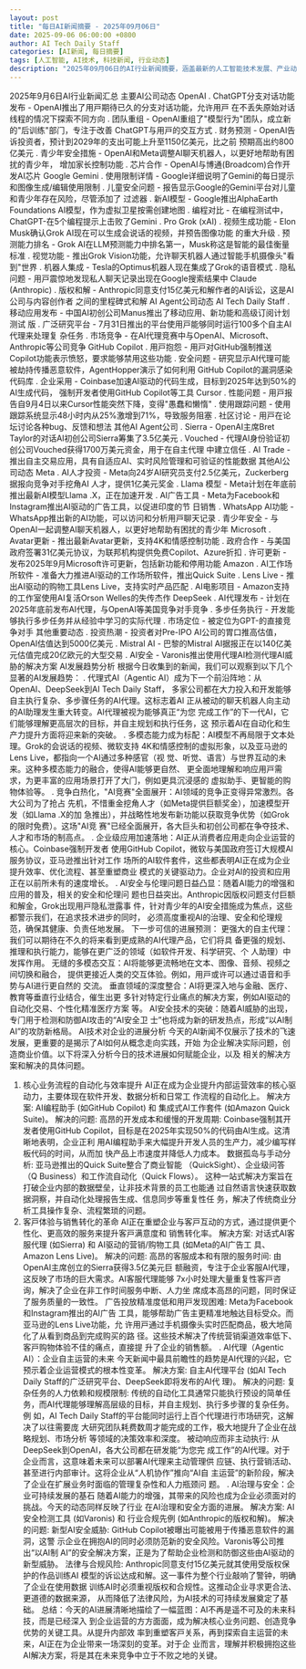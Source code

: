 ```yaml
---
layout: post
title: "每日AI新闻摘要 - 2025年09月06日"
date: 2025-09-06 06:00:00 +0800
author: AI Tech Daily Staff
categories: [AI新闻, 每日摘要]
tags: [人工智能, AI技术, 科技新闻, 行业动态]
description: "2025年09月06日的AI行业新闻摘要，涵盖最新的人工智能技术发展、产业动态和市场趋势。"
---
```


2025年9⽉6⽇AI⾏业新闻汇总
主要AI公司动态
OpenAI
 . ChatGPT分⽀对话功能发布 - OpenAI推出了⽤⼾期待已久的分⽀对话功能，允许⽤⼾
在不丢失原始对话线程的情况下探索不同⽅向
 . 团队重组 - OpenAI重组了"模型⾏为"团队，成⽴新的"后训练"部⻔，专注于改善
ChatGPT与⽤⼾的交互⽅式
 . 财务预测 - OpenAI告诉投资者，预计到2029年的⽀出可能上升⾄1150亿美元，⽐之前
预期⾼出约800亿美元
 . ⻘少年安全措施 - OpenAI和Meta调整AI聊天机器⼈，以更好地帮助有困扰的⻘少年，
增加家⻓控制功能
 . 芯⽚合作 - OpenAI与博通(Broadcom)合作开发AI芯⽚
Google Gemini
 . 使⽤限制详情 - Google详细说明了Gemini的每⽇提⽰和图像⽣成/编辑使⽤限制
 . ⼉童安全问题 - 报告显⽰Google的Gemini平台对⼉童和⻘少年存在⻛险，尽管添加了
过滤器
 . 新AI模型 - Google推出AlphaEarth Foundations AI模型，作为虚拟卫星按需创建地图
 . 编程对⽐ - 在编程测试中，ChatGPT- 在5个编程提⽰上击败了Gemini  .  Pro
Grok (xAI)
 . 视频⽣成功能 - Elon Musk确认Grok AI现在可以⽣成会说话的视频，并预告图像功能
的重⼤升级
 . 预测能⼒排名 - Grok AI在LLM预测能⼒中排名第⼀，Musk称这是智能的最佳衡量标准
 . 视觉功能 - 推出Grok Vision功能，允许聊天机器⼈通过智能⼿机摄像头"看到"世界
 . 机器⼈集成 - Tesla的Optimus机器⼈现在集成了Grok的语⾳模式
 . 隐私问题 - ⽤⼾震惊地发现私⼈聊天记录出现在Google搜索结果中
Claude (Anthropic)
 . 版权和解 - Anthropic同意⽀付15亿美元和解作者的AI诉讼，这是AI公司与内容创作者
之间的⾥程碑式和解
AI Agent公司动态
AI Tech Daily Staff
 . 移动应⽤发布 - 中国AI初创公司Manus推出了移动应⽤、新功能和⾼级订阅计划测试
版
 . ⼴泛研究平台 - 7⽉31⽇推出的平台使⽤⼾能够同时运⾏100多个⾃主AI代理来处理复
杂任务
 . 市场竞争 - 在AI代理竞赛中与OpenAI、Microsoft、Anthropic等公司竞争
GitHub Copilot
 . ⽤⼾抱怨 - ⽤⼾对GitHub强制推送Copilot功能表⽰愤怒，要求能够禁⽤这些功能
 . 安全问题 - 研究显⽰AI代理可能被劫持传播恶意软件，AgentHopper演⽰了如何利⽤
GitHub Copilot的漏洞感染代码库
 . 企业采⽤ - Coinbase加速AI驱动的代码⽣成，⽬标到2025年达到50%的AI⽣成代码，
强制开发者使⽤GitHub Copilot等⼯具
Cursor
 . 性能问题 - ⽤⼾报告⾃9⽉4⽇以来Cursor性能突然下降，变得"愚蠢和懒惰"
 . 使⽤跟踪问题 - 使⽤跟踪系统显⽰48⼩时内从25%激增到71%，导致服务阻塞
 . 社区讨论 - ⽤⼾在论坛讨论各种bug、反馈和想法
其他AI Agent公司
 . Sierra - OpenAI主席Bret Taylor的对话AI初创公司Sierra筹集了3.5亿美元
 . Vouched - 代理AI⾝份验证初创公司Vouched获得1700万美元资⾦，⽤于在⾃主代理
中建⽴信任
 . AI Trade - 推出⾃主交易应⽤，具有⾃适应AI、实时⻛险管理和可验证的性能数据
其他AI公司动态
Meta
 . AI⼈才投资 - Meta向24岁AI研究员⽀付2.5亿美元，Zuckerberg据报向竞争对⼿挖⻆AI
⼈才，提供1亿美元奖⾦
 . Llama  模型 - Meta计划在年底前推出最新AI模型Llama  .X，正在加速开发
 . AI⼴告⼯具 - Meta为Facebook和Instagram推出AI驱动的⼴告⼯具，以促进印度的节
⽇销售
 . WhatsApp AI功能 - WhatsApp推出新的AI功能，可以访问和分析⽤⼾聊天记录
 . ⻘少年安全 - 与OpenAI⼀起调整AI聊天机器⼈，以更好地帮助有困扰的⻘少年
Microsoft
 . Avatar更新 - 推出最新Avatar更新，⽀持4K和情感控制功能
 . 政府合作 - 与美国政府签署31亿美元协议，为联邦机构提供免费Copilot、Azure折扣
 . 许可更新 - 发布2025年9⽉Microsoft许可更新，包括新功能和停⽤功能
Amazon
 . AI⼯作场所软件 - 准备⼤⼒推进AI驱动的⼯作场所软件，推出Quick Suite
 . Lens Live - 推出AI驱动的购物⼯具Lens Live，⽀持实时产品匹配
 . AI电影项⽬ - Amazon⽀持的⼯作室使⽤AI复活Orson Welles的失传杰作
DeepSeek
 . AI代理发布 - 计划在2025年底前发布AI代理，与OpenAI等美国竞争对⼿竞争
 . 多步任务执⾏ - 开发能够执⾏多步任务并从经验中学习的实际代理
 . 市场定位 - 被定位为GPT- 的直接竞争对⼿
其他重要动态
 . 投资热潮 - 投资者对Pre-IPO AI公司的胃⼝推⾼估值，OpenAI估值达到5000亿美元
 . Mistral AI - 巴黎的Mistral AI据报正在以140亿美元估值完成20亿欧元的⼤型交易
 . AI安全 - Varonis推出使⽤代理AI检测代理AI威胁的解决⽅案
AI发展趋势分析
根据今⽇收集到的新闻，我们可以观察到以下⼏个显著的AI发展趋势：
 . 代理式AI（Agentic AI）成为下⼀个前沿阵地：从OpenAI、DeepSeek到AI Tech Daily Staff，
多家公司都在⼤⼒投⼊和开发能够⾃主执⾏复杂、多步骤任务的AI代理。这标志着AI
正从被动的聊天机器⼈向主动的AI助理发⽣重⼤转变。AI代理被视为能够真正“为您
完成⼯作”的下⼀代AI，它们能够理解更⾼层次的⽬标，并⾃主规划和执⾏任务，这
预⽰着AI在⾃动化和⽣产⼒提升⽅⾯将迎来新的突破。
 . 多模态能⼒成为标配：AI模型不再局限于⽂本处理。Grok的会说话的视频、微软⽀持
4K和情感控制的虚拟形象，以及亚⻢逊的Lens Live，都指向⼀个AI通过多种感官（视
觉、听觉、语⾔）与世界互动的未来。这种多模态能⼒的融合，使得AI能够更⾃然、
更全⾯地理解和响应⽤⼾需求，为更丰富的应⽤场景打开了⼤⻔，例如更具沉浸感的
虚拟助⼿、更智能的购物体验等。
 . 竞争⽩热化，"AI竞赛"全⾯展开：AI领域的竞争正变得异常激烈。各⼤公司为了抢占
先机，不惜重⾦挖⻆⼈才（如Meta提供巨额奖⾦），加速模型开发（如Llama  .X的加
急推出），并战略性地发布新功能以获取竞争优势（如Grok的限时免费）。这场"AI竞
赛"已经全⾯展开，各⼤巨头和初创公司都在争夺技术、⼈才和市场的制⾼点。
 . 企业级应⽤加速落地：AI正从消费者应⽤⾛向企业运营的核⼼。Coinbase强制开发者
使⽤GitHub Copilot，微软与美国政府签订⼤规模AI服务协议，亚⻢逊推出针对⼯作
场所的AI软件套件，这些都表明AI正在成为企业提升效率、优化流程、甚⾄重塑商业
模式的关键驱动⼒。企业对AI的投资和应⽤正在以前所未有的速度增⻓。
 . AI安全与伦理问题⽇益凸显：随着AI能⼒的增强和应⽤的普及，相关的安全和伦理问
题也⽇益突出。Anthropic因版权问题⽀付巨额和解⾦，Grok出现⽤⼾隐私泄露事
件，针对⻘少年的AI安全措施成为焦点，这些都警⽰我们，在追求技术进步的同时，
必须⾼度重视AI的治理、安全和伦理规范，确保其健康、负责任地发展。
下⼀步可信的进展预测：
更强⼤的⾃主代理：我们可以期待在不久的将来看到更成熟的AI代理产品，它们将具
备更强的规划、推理和执⾏能⼒，能够在更⼴泛的领域（如软件开发、科学研究、个
⼈助理）中发挥作⽤。
⽆缝的多模态交互：AI将能够更流畅地在⽂本、图像、⾳频、视频之间切换和融合，
提供更接近⼈类的交互体验。例如，⽤⼾或许可以通过语⾳和⼿势与AI进⾏更⾃然的
交流。
垂直领域的深度整合：AI将更深⼊地与⾦融、医疗、教育等垂直⾏业结合，催⽣出更
多针对特定⾏业痛点的解决⽅案，例如AI驱动的⾃动化交易、个性化精准医疗⽅案
等。
AI安全技术的突破：随着AI威胁的出现，专⻔⽤于检测和防御AI攻击的“AI安全卫
⼠”也将成为新的研发热点，形成“以AI制AI”的攻防新格局。
AI技术对企业的进展分析
今天的AI新闻不仅展⽰了技术的⻜速发展，更重要的是揭⽰了AI如何从概念⾛向实践，开始
为企业解决实际问题，创造商业价值。以下将深⼊分析今⽇的技术进展如何赋能企业，以及
相关的解决⽅案和解决的具体问题。
1. 核⼼业务流程的⾃动化与效率提升
AI正在成为企业提升内部运营效率的核⼼驱动⼒，主要体现在软件开发、数据分析和⽇常⼯
作流程的⾃动化上。
解决⽅案: AI编程助⼿ (如GitHub Copilot) 和 集成式AI⼯作套件 (如Amazon Quick
Suite)。
解决的问题:
⾼昂的开发成本和缓慢的开发周期: Coinbase强制其开发者使⽤GitHub
Copilot，⽬标是在2025年实现50%的代码由AI⽣成。这清晰地表明，企业正利
⽤AI编程助⼿来⼤幅提升开发⼈员的⽣产⼒，减少编写样板代码的时间，从⽽加
快产品上市速度并降低⼈⼒成本。
数据孤岛与⼿动分析: 亚⻢逊推出的Quick Suite整合了商业智能
（QuickSight）、企业级问答（Q Business）和⼯作流⾃动化（Quick Flows）。
这种⼀站式解决⽅案旨在打破企业内部的数据壁垒，让⾮技术背景的员⼯也能通
过⾃然语⾔快速获取数据洞察，并⾃动化处理报告⽣成、信息同步等重复性任
务，解决了传统商业分析⼯具操作复杂、流程繁琐的问题。
2. 客⼾体验与销售转化的⾰命
AI正在重塑企业与客⼾互动的⽅式，通过提供更个性化、更⾼效的服务来提升客⼾满意度和
销售转化率。
解决⽅案: 对话式AI客服代理 (如Sierra) 和 AI驱动的营销/购物⼯具 (如Meta的AI⼴告⼯
具、Amazon Lens Live)。
解决的问题:
⾼昂的客服成本和有限的服务时间: 由OpenAI主席创⽴的Sierra获得3.5亿美元巨
额融资，专注于企业客服AI代理，这反映了市场的巨⼤需求。AI客服代理能够
7x  ⼩时处理⼤量重复性客⼾咨询，解决了企业在⾮⼯作时间服务中断、⼈⼒坐
席成本⾼昂的问题，同时保证了服务质量的⼀致性。
⼴告投放精准度低和⽤⼾发现困难: Meta为Facebook和Instagram推出的AI⼴告
⼯具，能够帮助⼴告主更精准地触达⽬标受众。⽽亚⻢逊的Lens Live功能，允
许⽤⼾通过⼿机摄像头实时匹配商品，极⼤地简化了从看到商品到完成购买的路
径。这些技术解决了传统营销渠道效率低下、客⼾购物体验不佳的痛点，直接提
升了企业的销售额。
 . AI代理（Agentic AI）：企业⾃主运营的未来
今天新闻中最具前瞻性的趋势是AI代理的兴起，它预⽰着企业运营模式的根本性变⾰。
解决⽅案: ⾃主AI代理平台 (如AI Tech Daily Staff的⼴泛研究平台、DeepSeek即将发布的AI代
理)。
解决的问题:
复杂任务的⼈⼒依赖和规模限制: 传统的⾃动化⼯具通常只能执⾏预设的简单任
务，⽽AI代理能够理解⾼层级的⽬标，并⾃主规划、执⾏多步骤的复杂任务。例
如，AI Tech Daily Staff的平台能同时运⾏上百个代理进⾏市场研究，这解决了以往需要庞
⼤研究团队耗费数周才能完成的⼯作，极⼤地提升了企业在战略规划、市场分析
等领域的决策效率和深度。
被动响应⽽⾮主动执⾏: 从DeepSeek到OpenAI，各⼤公司都在研发能“为您完
成⼯作”的AI代理。对于企业⽽⾔，这意味着未来可以部署AI代理来主动管理供
应链、执⾏营销活动、甚⾄进⾏内部审计。这将企业从“⼈机协作”推向“AI⾃
主运营”的新阶段，解决了企业在扩展业务时⾯临的管理复杂性和⼈⼒瓶颈问
题。
 . AI治理与安全：企业可持续发展的基⽯
随着AI能⼒的增强，其带来的⻛险也成为企业必须⾯对的挑战。今天的动态同样反映了⾏业
在AI治理和安全⽅⾯的进展。
解决⽅案: AI安全检测⼯具 (如Varonis) 和 ⾏业合规先例 (如Anthropic的版权和解)。
解决的问题:
新型AI安全威胁: GitHub Copilot被曝出可能被⽤于传播恶意软件的漏洞，这警
⽰企业在拥抱AI的同时必须防范新的安全⻛险。Varonis等公司推出“以AI制
AI”的安全解决⽅案，正是为了帮助企业检测和防御这些由AI驱动的新型威胁。
法律与合规⻛险: Anthropic同意⽀付15亿美元就其使⽤受版权保护的作品训练AI
模型的诉讼达成和解。这⼀事件为整个⾏业敲响了警钟，明确了企业在使⽤数据
训练AI时必须重视版权和合规性。这推动企业寻求更合法、更道德的数据来源，
从⽽降低了法律⻛险，为AI技术的可持续发展奠定了基础。
总结：今天的AI进展清晰地描绘了⼀幅蓝图：AI不再是遥不可及的未来科技，⽽是已经深⼊
到企业运营的⽅⽅⾯⾯，成为解决核⼼业务问题、创造竞争优势的关键⼯具。从提升内部效
率到重塑客⼾关系，再到探索⾃主运营的未来，AI正在为企业带来⼀场深刻的变⾰。对于企
业⽽⾔，理解并积极拥抱这些AI解决⽅案，将是其在未来竞争中⽴于不败之地的关键。
